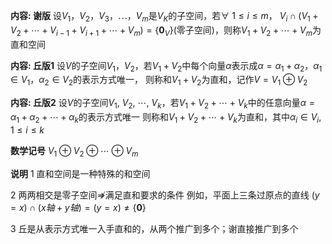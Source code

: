 **内容: 谢版**
设$V_1，V_2，V_3，\cdots，V_m$是$V_K$的子空间，若$\forall\ 1\leq i\leq m，$
$V_i\cap(V_1+V_2+\cdots+V_{i-1}+V_{i+1}+\cdots+V_m)=\{\mathbf0_V\}$(零子空间)，则称$V_1+V_2+\cdots+V_m$为直和空间

**内容: 丘版1**
设$V$的子空间$V_1$，$V_2$，若$V_1+V_2$中每个向量$\alpha$表示成$\alpha=\alpha_1+\alpha_2$，$\alpha_1\in V_1$，$\alpha_2\in V_2$的表示方式唯一，
则称和$V_1+V_2$为直和，记作$V=V_1\oplus V_2$

**内容: 丘版2**
设$V$的子空间$V_1,\ V_2,\ \cdots,\ V_k$，若$V_1+V_2+\cdots+V_k$中的任意向量$\alpha=\alpha_1+\alpha_2+\cdots+\alpha_k$的表示方式唯一
则称和$V_1+V_2+\cdots+V_k$为直和，其中$\alpha_i\in V_i, 1\le i\le k$

**数学记号**
$V_1\oplus V_2\oplus\cdots\oplus V_m$

**说明**
1 直和空间是一种特殊的和空间

2 两两相交是零子空间$\not\Rightarrow$满足直和要求的条件
例如，平面上三条过原点的直线
$(y=x)\cap(x轴+y轴)=(y=x)\neq\{\mathbf0\}$

3 丘是从表示方式唯一入手直和的，从两个推广到多个；谢直接推广到多个
